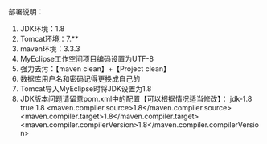 部署说明：
1. JDK环境：1.8
2. Tomcat环境：7.**
3. maven环境：3.3.3
4. MyEclipse工作空间项目编码设置为UTF-8
5. 强力去污：【maven clean】+【Project clean】
6. 数据库用户名和密码记得更换成自己的
7. Tomcat导入MyEclipse时将JDK设置为1.8
8. JDK版本问题请留意pom.xml中的配置【可以根据情况适当修改】：
	<profiles>
		<profile>
			<id>jdk-1.8</id>
			<activation>
				<activeByDefault>true</activeByDefault>
				<jdk>1.8</jdk>
			</activation>
			<properties>
				<maven.compiler.source>1.8</maven.compiler.source>
				<maven.compiler.target>1.8</maven.compiler.target>
				<maven.compiler.compilerVersion>1.8</maven.compiler.compilerVersion>
			</properties>
		</profile>
	</profiles>